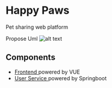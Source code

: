 
# Happy Paws

Pet sharing web platform

Propose Uml
![alt text](https://github.com/broganz16/happy-paws/blob/main/uml.png?raw=true)

## Components
* <a href="https://github.com/broganz16/happy-paws/tree/main/client-app"> Frontend </a> powered by VUE 
* <a href="https://github.com/broganz16/happy-paws/tree/main/user-service"> User Service </a> powered by Springboot 
